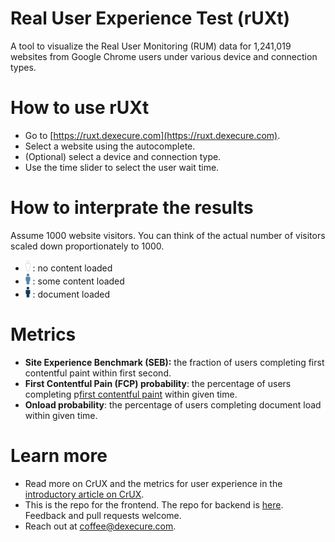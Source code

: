Real User Experience Test (rUXt)
=================

A tool to visualize the Real User Monitoring (RUM) data for 1,241,019 websites from Google Chrome users under various device and connection types.

# How to use rUXt

- Go to [https://ruxt.dexecure.com](https://ruxt.dexecure.com).
- Select a website using the autocomplete.
- (Optional) select a device and connection type.
- Use the time slider to select the user wait time.

# How to interprate the results

Assume 1000 website visitors. You can think of the actual number of visitors scaled down proportionately to 1000.

- <svg xmlns="http://www.w3.org/2000/svg" width="7.844" height="18.163" viewBox="0 0 7.844 18.163" style="fill:#ffffff;stroke:#153b58"><path d="M.507 6.568v4.797a.92.92 0 0 0 .917.917h.351v4.324a.92.92 0 0 0 .917.917h2.46a.92.92 0 0 0 .917-.917v-4.34h.351a.92.92 0 0 0 .917-.916V6.568a.92.92 0 0 0-.917-.917H1.424a.91.91 0 0 0-.917.917z" stroke-width=".153"></path><circle cx="3.914" cy="2.764" r="2.124" stroke-width=".153"></circle></svg> : no content loaded
- <svg xmlns="http://www.w3.org/2000/svg" width="7.844" height="18.163" viewBox="0 0 7.844 18.163" style="fill:#5486AA;stroke:#153b58"><path d="M.507 6.568v4.797a.92.92 0 0 0 .917.917h.351v4.324a.92.92 0 0 0 .917.917h2.46a.92.92 0 0 0 .917-.917v-4.34h.351a.92.92 0 0 0 .917-.916V6.568a.92.92 0 0 0-.917-.917H1.424a.91.91 0 0 0-.917.917z" stroke-width=".153"></path><circle cx="3.914" cy="2.764" r="2.124" stroke-width=".153"></circle></svg> : some content loaded
- <svg xmlns="http://www.w3.org/2000/svg" width="7.844" height="18.163" viewBox="0 0 7.844 18.163" style="fill:#153B58;stroke:#153b58"><path d="M.507 6.568v4.797a.92.92 0 0 0 .917.917h.351v4.324a.92.92 0 0 0 .917.917h2.46a.92.92 0 0 0 .917-.917v-4.34h.351a.92.92 0 0 0 .917-.916V6.568a.92.92 0 0 0-.917-.917H1.424a.91.91 0 0 0-.917.917z" stroke-width=".153"></path><circle cx="3.914" cy="2.764" r="2.124" stroke-width=".153"></circle></svg> : document loaded

# Metrics

- **Site Experience Benchmark (SEB):** the fraction of users completing first contentful paint within first second.
- **First Contentful Pain (FCP) probability**: the percentage of users completing p[first contentful paint](https://developers.google.com/web/updates/2017/06/user-centric-performance-metrics#first_paint_and_first_contentful_paint) within given time.
- **Onload probability**: the percentage of users completing document load within given time.

# Learn more
- Read more on CrUX and the metrics for user experience in the [introductory article on CrUX](https://dexecure.com/blog/chrome-user-experience-report-explained-google-bigquery/).
- This is the repo for the frontend. The repo for backend is [here](https://github.com/Dexecure/ruxt-backend). Feedback and pull requests welcome.
- Reach out at [coffee@dexecure.com](mailto:coffee@dexecure.com).